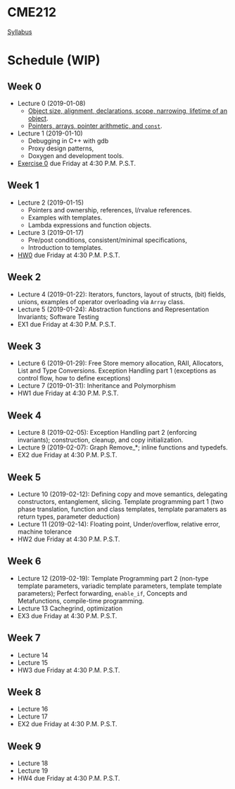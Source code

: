 # CME212
[Syllabus](https://github.com/cme212/course/blob/master/syllabus.md#cme-212---winter-2019)

<!-- BS : [Bjarne Stroustrup's Programming in C++](https://g.co/kgs/jQjpRv). -->

# Schedule (WIP)
## Week 0
 - Lecture 0 (2019-01-08)
   - [Object size, alignment, declarations, scope, narrowing, lifetime of an object](https://canvas.stanford.edu/files/3907320/download?download_frd=1).
   - [Pointers, arrays, pointer arithmetic, and `const`](https://canvas.stanford.edu/files/3908083/download?download_frd=1).
 - Lecture 1 (2019-01-10)
   - Debugging in C++ with gdb
   - Proxy design patterns, 
   - Doxygen and development tools.
 - [Exercise 0](https://canvas.stanford.edu/files/3907321/download?download_frd=1) due Friday at 4:30 P.M. P.S.T.
## Week 1
 - Lecture 2 (2019-01-15)
   - Pointers and ownership, references, l/rvalue references. 
   - Examples with templates.
   - Lambda expressions and function objects.
 - Lecture 3 (2019-01-17)
   - Pre/post conditions, consistent/minimal specifications, 
   - Introduction to templates.
 - [HW0](https://canvas.stanford.edu/files/3908090/download?download_frd=1) due Friday at 4:30 P.M. P.S.T.
## Week 2
 - Lecture 4 (2019-01-22): Iterators, functors, layout of structs, (bit) fields, unions, examples of
   operator overloading via `Array` class.
 - Lecture 5 (2019-01-24): Abstraction functions and Representation Invariants; Software Testing
 - EX1 due Friday at 4:30 P.M. P.S.T.
## Week 3
 - Lecture 6 (2019-01-29): Free Store memory allocation, RAII, Allocators, List and Type Conversions. Exception Handling
   part 1 (exceptions as control flow, how to define exceptions)
 - Lecture 7 (2019-01-31): Inheritance and Polymorphism
 - HW1 due Friday at 4:30 P.M. P.S.T.
## Week 4
 - Lecture 8 (2019-02-05): Exception Handling part 2 (enforcing invariants); construction, cleanup, and copy initialization.
 - Lecture 9 (2019-02-07): Graph Remove_*; inline functions and typedefs.
 - EX2 due Friday at 4:30 P.M. P.S.T.
## Week 5
 - Lecture 10 (2019-02-12): Defining copy and move semantics, delegating constructors, entanglement, slicing.
   Template programming part 1 (two phase translation, function and class templates, template paramaters as return types, parameter deduction)
 - Lecture 11 (2019-02-14): Floating point, Under/overflow, relative error, machine tolerance
 - HW2 due Friday at 4:30 P.M. P.S.T.
## Week 6
 - Lecture 12 (2019-02-19): Template Programming part 2 (non-type template parameters, variadic template parameters, template template parameters);
   Perfect forwarding, `enable_if`, Concepts and Metafunctions, compile-time programming. 
 - Lecture 13 Cachegrind, optimization
 - EX3 due Friday at 4:30 P.M. P.S.T.
## Week 7
 - Lecture 14
 - Lecture 15
 - HW3 due Friday at 4:30 P.M. P.S.T.
## Week 8
 - Lecture 16
 - Lecture 17
 - EX2 due Friday at 4:30 P.M. P.S.T.
## Week 9
 - Lecture 18
 - Lecture 19
 - HW4 due Friday at 4:30 P.M. P.S.T.
